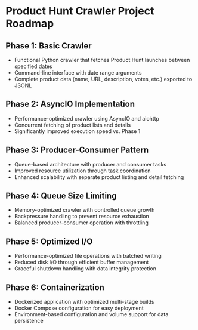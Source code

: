 # Product Hunt Crawler Project Roadmap

## Phase 1: Basic Crawler
- Functional Python crawler that fetches Product Hunt launches between specified dates
- Command-line interface with date range arguments
- Complete product data (name, URL, description, votes, etc.) exported to JSONL

## Phase 2: AsyncIO Implementation
- Performance-optimized crawler using AsyncIO and aiohttp
- Concurrent fetching of product lists and details
- Significantly improved execution speed vs. Phase 1

## Phase 3: Producer-Consumer Pattern
- Queue-based architecture with producer and consumer tasks
- Improved resource utilization through task coordination
- Enhanced scalability with separate product listing and detail fetching

## Phase 4: Queue Size Limiting
- Memory-optimized crawler with controlled queue growth
- Backpressure handling to prevent resource exhaustion
- Balanced producer-consumer operation with throttling

## Phase 5: Optimized I/O
- Performance-optimized file operations with batched writing
- Reduced disk I/O through efficient buffer management
- Graceful shutdown handling with data integrity protection

## Phase 6: Containerization
- Dockerized application with optimized multi-stage builds
- Docker Compose configuration for easy deployment
- Environment-based configuration and volume support for data persistence
